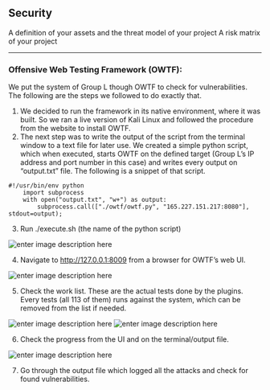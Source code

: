 Security
--------

A definition of your assets and the threat model of your project
A risk matrix of your project


----------

### Offensive Web Testing Framework (OWTF):

We put the system of Group L though OWTF to check for vulnerabilities.
The following are the steps we followed to do exactly that.
1. We decided to run the framework in its native environment, where it was built. So we ran a live version of Kali Linux and followed the procedure from the website to install OWTF.
2. The next step was to write the output of the script from the terminal window to a text file for later use. We created a simple python script, which when executed, starts OWTF on the defined target (Group L’s IP address and port number in this case) and writes every output on “output.txt” file. The following is a snippet of that script.

```
#!/usr/bin/env python
    import subprocess
    with open("output.txt", "w+") as output:
        subprocess.call(["./owtf/owtf.py", "165.227.151.217:8080"], stdout=output);
```

3. Run ./execute.sh (the name of the python script)

![enter image description here](https://lh3.googleusercontent.com/2HvHN4D9yeaUTXWgeLlhAFpXhrNzEuZlNi_UFJTDli8kbBXg3NrZQ8f3-vNJc70kGYcrryr3gcnNaA=s0 "1 Execute.png")

4. Navigate to http://127.0.0.1:8009 from a browser for OWTF’s web UI.

![enter image description here](https://lh3.googleusercontent.com/uo7wadP1xfWJeHZJq0l34TTf7oyc-OaPqeLHFu1S-RCrBy4w8EFFe0uD4RrO9T0zwtbVtiG5TLQqwg=s0 "2 UI.png")

5. Check the work list. These are the actual tests done by the plugins. Every tests (all 113 of them) runs against the system, which can be removed from the list if needed.

![enter image description here](https://lh3.googleusercontent.com/VeYUf1zUuM8vkbUQKLjLEO209XEKKXVGDUzVqWpKIMr5qqHFnhIFlMToa8hbYWNQCneOR6yJOspDNA=s0 "3 1 List O fplugins.png")
![enter image description here](https://lh3.googleusercontent.com/BnXkEHd8WUREzc-3XuGBeZCzyhnY8oXcMWecZ29O3b0fkqumlyMKvx_fWXm__tHiWqIEoosDgkrN6A=s0 "3 2 list.png")

6. Check the progress from the UI and on the terminal/output file.

![enter image description here](https://lh3.googleusercontent.com/JaK4N9hprii_WCGLZ9LoV9SptLohBgn9zZSEOmH7qar8hKKXeyEI5gf7lTmpTUvLsets4xsJoFkvmA=s0 "4 Output.png")

7. Go through the output file which logged all the attacks and check for found vulnerabilities.

